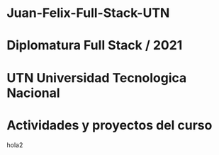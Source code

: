 # Juan-Felix-Full-Stack-UTN
# Diplomatura Full Stack / 2021
# UTN Universidad Tecnologica Nacional
# Actividades y proyectos del curso
hola2
